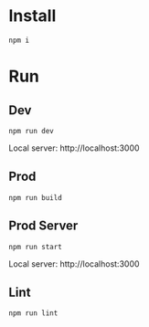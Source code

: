 # Install

```
npm i
```

# Run

## Dev

```
npm run dev
```
Local server: http://localhost:3000

## Prod

```
npm run build
```

## Prod Server

```
npm run start 
```
Local server: http://localhost:3000

## Lint

```
npm run lint 
```

